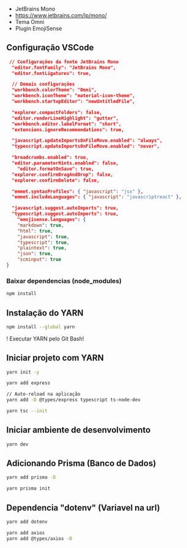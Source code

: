 - JetBrains Mono
- https://www.jetbrains.com/lp/mono/
- Tema Omni
- Plugin EmojiSense

## Configuração VSCode

```json
 // Configurações da fonte JetBrains Mono
  "editor.fontFamily": "JetBrains Mono",
  "editor.fontLigatures": true,

  // Demais configurações
  "workbench.colorTheme": "Omni",
  "workbench.iconTheme": "material-icon-theme",
  "workbench.startupEditor": "newUntitledFile",

  "explorer.compactFolders": false,
  "editor.renderLineHighlight": "gutter",
  "workbench.editor.labelFormat": "short",
  "extensions.ignoreRecommendations": true,

  "javascript.updateImportsOnFileMove.enabled": "always",
  "typescript.updateImportsOnFileMove.enabled": "never",

  "breadcrumbs.enabled": true,
  "editor.parameterHints.enabled": false,
	"editor.formatOnSave": true,
  "explorer.confirmDragAndDrop": false,
  "explorer.confirmDelete": false,

  "emmet.syntaxProfiles": { "javascript": "jsx" },
  "emmet.includeLanguages": { "javascript": "javascriptreact" },

  "javascript.suggest.autoImports": true,
  "typescript.suggest.autoImports": true,
    "emojisense.languages": {
    "markdown": true,
    "html": true,
    "javascript": true,
    "typescript": true,
    "plaintext": true,
    "json": true,
    "scminput": true
}
```

### Baixar dependencias (node_modules)

```bash
npm install
```

## Instalação do YARN

```bash
npm install --global yarn
```

! Executar YARN pelo Git Bash!

## Iniciar projeto com YARN

```bash
yarn init -y
```

```bash
yarn add express
```

```bash
// Auto-reload na aplicação
yarn add -D @types/express typescript ts-node-dev
```

```bash
yarn tsc --init
```

## Iniciar ambiente de desenvolvimento

```bash
yarn dev
```

## Adicionando Prisma (Banco de Dados)

```bash
yarn add prisma -D
```

```bash
yarn prisma init
```

## Dependencia "dotenv" (Variavel na url)

```bash
yarn add dotenv
```

```bash
yarn add axios
yarn add @types/axios -D
```
